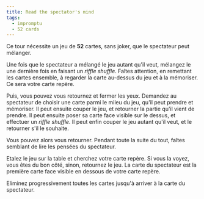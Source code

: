 ```yaml
---
title: Read the spectator's mind
tags:
  - impromptu
  - 52 cards
---
```


Ce tour nécessite un jeu de **52** cartes, sans joker, que le spectateur peut
mélanger.

Une fois que le spectateur a mélangé le jeu autant qu'il veut, mélangez le une
dernière fois en faisant un _riffle shuffle_. Faîtes attention, en remettant les
cartes ensemble, à regarder la carte au-dessus du jeu et à la mémoriser. Ce sera
votre carte repère.

Puis, vous pouvez vous retournez et fermer les yeux. Demandez au spectateur de
choisir une carte parmi le mileu du jeu, qu'il peut prendre et mémoriser. Il
peut ensuite couper le jeu, et retourner la partie qu'il vient de prendre. Il
peut ensuite poser sa carte face visible sur le dessus, et effectuer un _riffle
shuffle_. Il peut enfin couper le jeu autant qu'il veut, et le retourner s'il le
souhaite.

Vous pouvez alors vous retourner. Pendant toute la suite du tout, faîtes
semblant de lire les pensées du spectateur.

Etalez le jeu sur la table et cherchez votre carte repère. Si vous la voyez,
vous êtes du bon côté, sinon, retournez le jeu. La carte du spectateur est la
première carte face visible en dessous de votre carte repère.

Eliminez progressivement toutes les cartes jusqu'à arriver à la carte du
spectateur.
